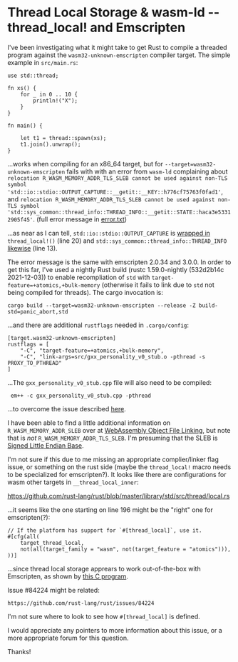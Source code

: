 # Thread Local Storage & wasm-ld -- thread_local! and Emscripten 

I've been investigating what it might take to get Rust to compile a threaded
program against the `wasm32-unknown-emscripten` compiler target.  The simple example in `src/main.rs`:

    use std::thread;

    fn xs() {
        for _ in 0 .. 10 {
            println!("X");
        }
    }

    fn main() {

        let t1 = thread::spawn(xs);
        t1.join().unwrap();
    }

...works when compiling for an x86_64 target, but for
`--target=wasm32-unknown-emscripten` fails with with an error from `wasm-ld`
complaining about `relocation R_WASM_MEMORY_ADDR_TLS_SLEB cannot be used against non-TLS symbol 'std::io::stdio::OUTPUT_CAPTURE::__getit::__KEY::h776cf75763f0fad1'`, and
`relocation R_WASM_MEMORY_ADDR_TLS_SLEB cannot be used against non-TLS symbol 'std::sys_common::thread_info::THREAD_INFO::__getit::STATE::haca3e53312905f45'`.  (full error message in [error.txt](https://github.com/gregbuchholz/threads/blob/main/error.txt))

...as near as I can tell, `std::io::stdio::OUTPUT_CAPTURE` is [wrapped
in](https://github.com/rust-lang/rust/blob/master/library/std/src/io/stdio.rs)
`thread_local!()` (line 20) and `std::sys_common::thread_info::THREAD_INFO`
[likewise](https://github.com/rust-lang/rust/blob/master/library/std/src/sys_common/thread_info.rs)
(line 13). 

The error message is the same with emscripten 2.0.34 and 3.0.0.  In order to
get this far, I've used a nightly Rust build (rustc 1.59.0-nightly (532d2b14c 2021-12-03)) to enable recompliation of `std`
with `target-feature=+atomics,+bulk-memory` (otherwise it fails to link due to
`std` not being compiled for threads).  The cargo invocation is:

    cargo build --target=wasm32-unknown-emscripten --release -Z build-std=panic_abort,std

...and there are additional `rustflags` needed in `.cargo/config`:

    [target.wasm32-unknown-emscripten]
    rustflags = [
        "-C", "target-feature=+atomics,+bulk-memory", 
        "-C", "link-args=src/gxx_personality_v0_stub.o -pthread -s PROXY_TO_PTHREAD"
    ]

...The `gxx_personality_v0_stub.cpp` file will also need to be compiled:

     em++ -c gxx_personality_v0_stub.cpp -pthread

...to overcome the issue described [here](https://stackoverflow.com/questions/67474533/error-in-compiling-rust-into-webassembly-using-emscripten-on-windows/69198170#69198170).  

I have been able to find a little additional information on
`R_WASM_MEMORY_ADDR_SLEB` over at [WebAssembly Object File
Linking](https://github.com/WebAssembly/tool-conventions/blob/main/Linking.md),
but note that is *not* `R_WASM_MEMORY_ADDR_TLS_SLEB`.  I'm presuming that the
SLEB is [Signed Little Endian Base](https://en.wikipedia.org/wiki/LEB128).  

I'm not sure if this due to me missing an appropriate complier/linker flag
issue, or something on the rust side (maybe the `thread_local!` macro needs to
be specialized for emscripten?).  It looks like there are configurations for
wasm other targets in `__thread_local_inner`:

https://github.com/rust-lang/rust/blob/master/library/std/src/thread/local.rs

...it seems like the one starting on line 196 might be the "right" one for emscripten(?):

    // If the platform has support for `#[thread_local]`, use it.
    #[cfg(all(
        target_thread_local,
        not(all(target_family = "wasm", not(target_feature = "atomics"))),
    ))]

...since thread local storage apprears to work out-of-the-box with Emscripten, as shown
by [this C program](https://github.com/gregbuchholz/threads/tree/main/src/c_example).

Issue #84224 might be related:

    https://github.com/rust-lang/rust/issues/84224

I'm not sure where to look to see how `#[thread_local]` is defined.

I would appreciate any pointers to more information about this issue, or a more
appropriate forum for this question.  

Thanks!


